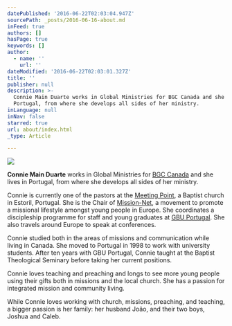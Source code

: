 ```yaml
---
datePublished: '2016-06-22T02:03:04.947Z'
sourcePath: _posts/2016-06-16-about.md
inFeed: true
authors: []
hasPage: true
keywords: []
author:
  - name: ''
    url: ''
dateModified: '2016-06-22T02:03:01.327Z'
title: ''
publisher: null
description: >-
  Connie Main Duarte works in Global Ministries for BGC Canada and she lives in
  Portugal, from where she develops all sides of her ministry.
inLanguage: null
inNav: false
starred: true
url: about/index.html
_type: Article

---
```

![](https://imgflo.herokuapp.com/graph/vahj1ThiexotieMo/18172c0c465ef6bb57a0433a1a56c4cc/croprotate.jpg?cropheight=3600&cropwidth=2401&degrees=0&input=https%3A%2F%2Fthe-grid-user-content.s3-us-west-2.amazonaws.com%2F92f63c72-2ae6-4771-98f3-6c951d1a38cd.jpg&x=0&y=0)

**Connie Main Duarte** works in Global Ministries for [BGC Canada][0] and she lives in Portugal, from where she develops all sides of her ministry.

Connie is currently one of the pastors at the [Meeting Point][1], a Baptist church in Estoril, Portugal. She is the Chair of [Mission-Net][2], a movement to promote a missional lifestyle amongst young people in Europe. She coordinates a discipleship programme for staff and young graduates at [GBU Portugal][3]. She also travels around Europe to speak at conferences.

Connie studied both in the areas of missions and communication while living in Canada. She moved to Portugal in 1998 to work with university students. After ten years with GBU Portugal, Connie taught at the Baptist Theological Seminary before taking her current positions.

Connie loves teaching and preaching and longs to see more young people using their gifts both in missions and the local church. She has a passion for integrated mission and community living.

While Connie loves working with church, missions, preaching, and teaching, a bigger passion is her family: her husband João, and their two boys, Joshua and Caleb.

[0]: http://bgc.ca/
[1]: http://meetingpoint.org.pt/
[2]: http://mission-net.org/
[3]: http://gbu.pt/